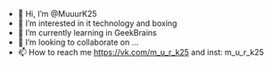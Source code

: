 - 👋 Hi, I’m @MuuurK25
- 👀 I’m interested in it technology and boxing
- 🌱 I’m currently learning in GeekBrains
- 💞️ I’m looking to collaborate on ...
- 📫 How to reach me https://vk.com/m_u_r_k25 and inst: m_u_r_k25

<!---
MuuurK25/MuuurK25 is a ✨ special ✨ repository because its `README.md` (this file) appears on your GitHub profile.
You can click the Preview link to take a look at your changes.
--->
